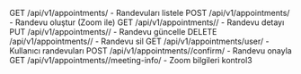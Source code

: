 GET    /api/v1/appointments/ - Randevuları listele
POST   /api/v1/appointments/ - Randevu oluştur (Zoom ile)
GET    /api/v1/appointments/<id>/ - Randevu detayı
PUT    /api/v1/appointments/<id>/ - Randevu güncelle
DELETE /api/v1/appointments/<id>/ - Randevu sil
GET    /api/v1/appointments/user/ - Kullanıcı randevuları
POST   /api/v1/appointments/<id>/confirm/ - Randevu onayla
GET    /api/v1/appointments/<id>/meeting-info/ - Zoom bilgileri
kontrol3